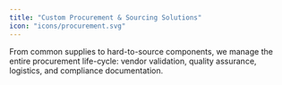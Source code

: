 ```yaml
---
title: "Custom Procurement & Sourcing Solutions"
icon: "icons/procurement.svg"
---
```

From common supplies to hard-to-source components, we manage the entire procurement life-cycle: vendor validation, quality assurance, logistics, and compliance documentation.